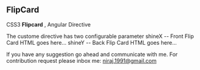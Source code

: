 ## FlipCard
CSS3 **Flipcard** , Angular Directive

The custome directive has two configurable parameter
shineX --  Front Flip Card HTML goes here...
shineY --  Back Flip Card HTML goes here...

If you have any suggestion go ahead and communicate with me.
For contribution request please inbox me: [niraj.1991@gmail.com](mailto:niraj.1991@gmail.com)
